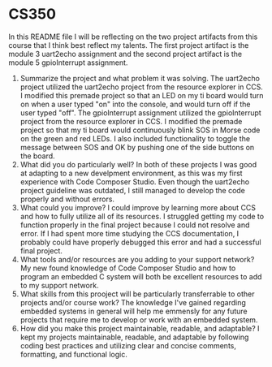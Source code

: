 # CS350

In this README file I will be reflecting on the two project artifacts from this course that I think best reflect my talents. The first project artifact is the module 3 uart2echo assignment and the second project artifact is the module 5 gpioInterrupt assignment. 
1. Summarize the project and what problem it was solving. The uart2echo project utilized the uart2echo project from the resource explorer in CCS. I modified this premade project so that an LED on my ti board would turn on when a user typed "on" into the console, and would turn off if the user typed "off". The gpioInterrupt assignment utilized the gpioInterrupt project from the resource explorer in CCS. I modified the premade project so that my ti board would continuously blink SOS in Morse code on the green and red LEDs. I also included functionality to toggle the message between SOS and OK by pushing one of the side buttons on the board.
2. What did you do particularly well? In both of these projects I was good at adapting to a new develpment environment, as this was my first experience with Code Composer Studio. Even though the uart2echo project guideline was outdated, I still managed to develop the code properly and without errors.
3. What could you improve? I could improve by learning more about CCS and how to fully utilize all of its resources. I struggled getting my code to function properly in the final project because I could not resolve and error. If I had spent more time studying the CCS documentation, I probably could have properly debugged this error and had a successful final project.
4. What tools and/or resources are you adding to your support network? My new found knowledge of Code Composer Studio and how to program an embedded C system will both be excellent resources to add to my support network.
5. What skills from this prooject will be particularly transferrable to other projects and/or course work? The knowledge I've gained regarding embedded systems in general will help me emmensly for any future projects that require me to develop or work with an embedded system.
6. How did you make this project maintainable, readable, and adaptable? I kept my projects maintainable, readable, and adaptable by following coding best practices and utilizing clear and concise comments, formatting, and functional logic. 
